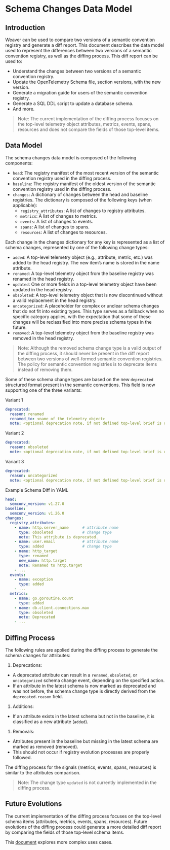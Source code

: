 # Schema Changes Data Model

## Introduction

Weaver can be used to compare two versions of a semantic convention registry
and generate a diff report. This document describes the data model used to
represent the differences between two versions of a semantic convention
registry, as well as the diffing process. This diff report can be used to:

- Understand the changes between two versions of a semantic convention registry.
- Update the OpenTelemetry Schema file, section versions, with the new version.
- Generate a migration guide for users of the semantic convention registry.
- Generate a SQL DDL script to update a database schema.
- And more.

> Note: The current implementation of the diffing process focuses on the top-level
telemetry object attributes, metrics, events, spans, resources and does not compare
the fields of those top-level items.

## Data Model

The schema changes data model is composed of the following components:

- `head`: The registry manifest of the most recent version of the semantic
  convention registry used in the diffing process.
- `baseline`: The registry manifest of the oldest version of the semantic
  convention registry used in the diffing process.
- `changes`: A dictionary of changes between the head and baseline registries.
  The dictionary is composed of the following keys (when applicable):
  - `registry_attributes`: A list of changes to registry attributes.
  - `metrics`: A list of changes to metrics.
  - `events`: A list of changes to events.
  - `spans`: A list of changes to spans.
  - `resources`: A list of changes to resources.

Each change in the changes dictionary for any key is represented as a list of
schema changes, represented by one of the following change types:

- `added`: A top-level telemetry object (e.g., attribute, metric, etc.) was added to the head registry. The new item’s
  name is stored in the name attribute.
- `renamed`: A top-level telemetry object from the baseline registry was renamed in the head registry.
- `updated`: One or more fields in a top-level telemetry object have been updated in the head registry.
- `obsoleted`: A top-level telemetry object that is now discontinued without a valid replacement in the head registry.
- `uncategorized`: A placeholder for complex or unclear schema changes that do not fit into existing types. This type
  serves as a fallback when no specific category applies, with the expectation that some of these changes will be
  reclassified into more precise schema types in the future.
- `removed`: A top-level telemetry object from the baseline registry was removed in the head registry.

> Note: Although the removed schema change type is a valid output of the diffing
process, it should never be present in the diff report between two versions of
well-formed semantic convention registries. The policy for semantic convention
registries is to deprecate items instead of removing them.

Some of these schema change types are based on the new `deprecated` structured format present in the semantic
conventions. This field is now supporting one of the three variants:

Variant 1
```yaml
deprecated:
  reason: renamed
  renamed_to: <name of the telemetry object>
  note: <optional deprecation note, if not defined top-level brief is used>
```

Variant 2
```yaml
deprecated:
  reason: obsoleted
  note: <optional deprecation note, if not defined top-level brief is used>
```

Variant 3
```yaml
deprecated:
  reason: uncategorized
  note: <optional deprecation note, if not defined top-level brief is used>
```

Example Schema Diff in YAML

```yaml
head:
  semconv_version: v1.27.0
baseline:
  semconv_version: v1.26.0
changes:
  registry_attributes:
    - name: http.server_name      # attribute name
      type: obsoleted             # change type
      note: This attribute is deprecated.
    - name: user.email            # attribute name
      type: added                 # change type
    - name: http_target
      type: renamed
      new_name: http.target
      note: Renamed to http.target
    - ...
  events:
    - name: exception
      type: added
    - ...
  metrics:
    - name: go.goroutine.count
      type: added
    - name: db.client.connections.max
      type: obsoleted
      note: Deprecated
    - ...
```

## Diffing Process

The following rules are applied during the diffing process to generate the schema
changes for attributes:

1. Deprecations:
  - A deprecated attribute can result in a `renamed`, `obsoleted`, or `uncategorized` schema change event, depending
    on the specified action.
  - If an attribute in the latest schema is now marked as deprecated and was not before, the schema change type is
    directly derived from the `deprecated.reason` field.
1. Additions:
  - If an attribute exists in the latest schema but not in the baseline, it is classified as a new attribute (`added`).
1. Removals:
  - Attributes present in the baseline but missing in the latest schema are marked as removed (removed).
  - This should not occur if registry evolution processes are properly followed.

The diffing process for the signals (metrics, events, spans, resources) is similar
to the attributes comparison.

> Note: The change type `updated` is not currently implemented in the diffing process.

## Future Evolutions

The current implementation of the diffing process focuses on the top-level schema
items (attributes, metrics, events, spans, resources). Future evolutions of the
diffing process could generate a more detailed diff report by comparing the fields
of those top-level schema items.

This [document](schema-changes-explorations-for-future-evolutions.md) explores more complex uses cases.
